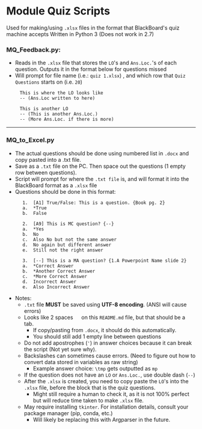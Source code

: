 # Module Quiz Scripts
Used for making/using `.xlsx` files in the format that BlackBoard's quiz machine accepts
Written in Python 3 (Does not work in 2.7)

### MQ_Feedback.py:
   * Reads in the `.xlsx` file that stores the `LO`'s and `Ans.Loc.`'s of each question. Outputs it in the format below for questions missed 
   * Will prompt for file name (i.e.: `quiz 1.xlsx`) , and which row that `Quiz Questions` starts on (i.e. `20`)
 ```    
      This is where the LO looks like
      -- (Ans.Loc written to here)

      This is another LO
      -- (This is another Ans.Loc.)
      -- (More Ans.Loc. if there is more)
```

---

### MQ_to_Excel.py
   * The actual questions should be done using numbered list in `.docx` and copy pasted into a .txt file. 
   * Save as a `.txt` file on the PC. Then space out the questions (1 empty row between questions).
   * Script will prompt for where the `.txt file` is, and will format it into the BlackBoard format as a `.xlsx` file
   * Questions should be done in this format:
```
      1.  [A1] True/False: This is a question. {Book pg. 2}
      a.  *True
      b.  False
      
      2.  [A9] This is MC question? {--}
      a.  *Yes
      b.  No
      c.  Also No but not the same answer
      d.  No again but different answer
      e.  Still not the right answer
      
      3.  [--] This is a MA question? {1.A Powerpoint Name slide 2}
      a.  *Correct Answer
      b.  *Another Correct Answer
      c.  *More Correct Answer
      d.  Incorrect Answer
      e.  Also Incorrect Answer
```
  * Notes:
     * `.txt` file **MUST** be saved using **UTF-8 encoding**. (ANSI will cause errors)
     * Looks like 2 spaces `  ` on this `README.md` file, but that should be a tab. 
        * If copy/pasting from `.docx`, it should do this automatically. 
        * You should still add 1 empty line between questions
     * Do not add apostrophes (`'`) in answer choices because it can break the script (Not yet sure why).
     * Backslashes can sometimes cause errors. (Need to figure out how to convert data stored in variables as raw string)
        * Example answer choice: `\tmp` gets outputted as `mp`
     * If the question does not have an `LO` or `Ans.Loc.`, use double dash (`--`)
     * After the `.xlsx` is created, you need to copy paste the `LO`'s into the `.xlsx` file, before the block that is the quiz questions.
        * Might still require a human to check it, as it is not 100% perfect but will reduce time taken to make `.xlsx` file.
     * May require installing `tkinter`. For installation details, consult your package manager (pip, conda, etc.)
        * Will likely be replacing this with Argparser in the future.
